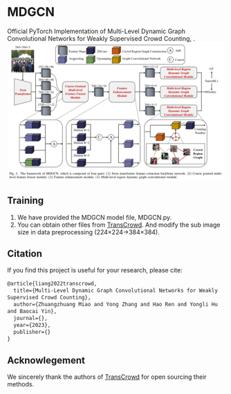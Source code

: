 # MDGCN
Official PyTorch Implementation of Multi-Level Dynamic Graph Convolutional Networks for Weakly Supervised Crowd Counting, .
![image](MDGCN.png)

## Training
1. We have provided the MDGCN model file, MDGCN.py.
2. You can obtain other files from [TransCrowd](https://github.com/dk-liang/TransCrowd). And modify the sub image size in data preprocessing (224×224→384×384).

## Citation
If you find this project is useful for your research, please cite:
```
@article{liang2022transcrowd,
  title={Multi-Level Dynamic Graph Convolutional Networks for Weakly Supervised Crowd Counting},
  author={Zhuangzhuang Miao and Yong Zhang and Hao Ren and Yongli Hu and Baocai Yin},
  journal={},
  year={2023},
  publisher={}
}
```

## Acknowlegement
We sincerely thank the authors of [TransCrowd](https://github.com/dk-liang/TransCrowd) for open sourcing their methods.

